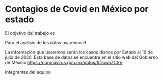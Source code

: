 # Contagios de Covid en México por estado

El objetivo del trabajo es

Para el análisis de los datos usaremos R

La información que usaremos serán los casos diarios por Estado al 16 de julio de 2020. Esta base de datos se encuentra en el sitio web del Gobierno de México https://coronavirus.gob.mx/datos/#DownZCSV




Integrantes del equipo
